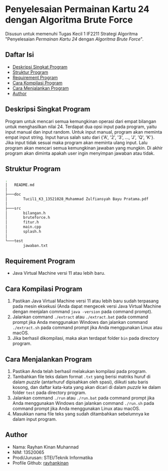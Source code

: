 # Penyelesaian Permainan Kartu 24 dengan Algoritma Brute Force
Disusun untuk memenuhi Tugas Kecil 1 IF2211 Strategi Algoritma "Penyelesaian *Permainan Kartu 24* dengan *Algoritma Brute Force*".

## Daftar Isi
* [Deskripsi Singkat Program](#deskripsi-singkat-program)
* [Struktur Program](#struktur-program)
* [Requirement Program](#struktur-program)
* [Cara Kompilasi Program](#cara-kompilasi-program)
* [Cara Menjalankan Program](#cara-menjalankan-program)
* [Author](#author)

## Deskripsi Singkat Program
Program untuk mencari semua kemungkinan operasi dari empat bilangan untuk menghasilkan nilai 24. Terdapat dua opsi input pada program, yaitu input manual dan input random. Untuk input manual, program akan meminta empat input string. Input harus salah satu dari {'A', '2', '3', ..., 'J', 'Q', 'K'}. Jika input tidak sesuai maka program akan meminta ulang input. Lalu program akan mencari semua kemungkinan jawaban yang mungkin. Di akhir program akan diminta apakah user ingin menyimpan jawaban atau tidak.

## Struktur Program
```bash
.
│   README.md
│
├───doc
│       Tucil1_K3_13521028_Muhammad Zulfiansyah Bayu Pratama.pdf
│       
├───src
│       bilangan.h
│       bruteforce.h
│       fitur.h
│       main.cpp
│       splash.h
│
└───test
        jawaban.txt
```

## Requirement Program
* Java Virtual Machine versi 11 atau lebih baru.

## Cara Kompilasi Program
1. Pastikan Java Virtual Machine versi 11 atau lebih baru sudah terpasang pada mesin eksekusi (Anda dapat mengecek versi Java Virtual Machine dengan menjalan command `java -version` pada command prompt).
2. Jalankan command `./extract` atau `./extract.bat` pada command prompt jika Anda menggunakan Windows dan jalankan command `./extract.sh` pada command prompt jika Anda menggunakan Linux atau macOS.
3. Jika berhasil dikompilasi, maka akan terdapat folder `bin` pada directory program.

## Cara Menjalankan Program
1. Pastikan Anda telah berhasil melakukan kompilasi pada program.
2. Tambahkan file teks dalam format `.txt` yang berisi matriks huruf di dalam *puzzle* (antarhuruf dipisahkan oleh spasi), diikuti satu baris kosong, dan daftar kata-kata yang akan dicari di dalam *puzzle* ke dalam folder `test` pada directory program.
3. Jalankan command `./run` atau `./run.bat` pada command prompt jika Anda menggunakan Windows dan jalankan command `./run.sh` pada command prompt jika Anda menggunakan Linux atau macOS.
4. Masukkan nama file teks yang sudah ditambahkan sebelumnya ke dalam input program.

## Author
* Nama: Rayhan Kinan Muhannad
* NIM: 13520065
* Prodi/Jurusan: STEI/Teknik Informatika
* Profile Github: [rayhankinan](https://github.com/rayhankinan)